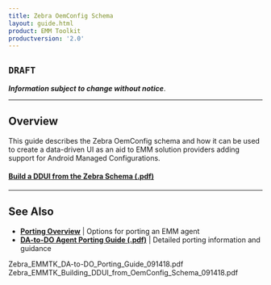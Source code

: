 ```yaml
---
title: Zebra OemConfig Schema
layout: guide.html
product: EMM Toolkit
productversion: '2.0'
---
```


## `DRAFT`

**_Information subject to change without notice_**. 

-----

## Overview

This guide describes the Zebra OemConfig schema and how it can be used to create a data-driven UI as an aid to EMM solution providers adding support for Android Managed Configurations.

#### [Build a DDUI from the Zebra Schema (.pdf)](../../downloads/Zebra_EMMTK_Building_DDUI_from_OemConfig_Schema_091418.pdf)

<!-- 
<img alt="image" style="height:350px" src="active_edge_01.png"/>
_caption_
<br>

 -->

-----

## See Also

* **[Porting Overview](../port)** | Options for porting an EMM agent
* **[DA-to-DO Agent Porting Guide (.pdf)](../../downloads/Zebra_EMMTK_DA-to-DO_Porting_Guide_091418.pdf)** | Detailed porting information and guidance

Zebra_EMMTK_DA-to-DO_Porting_Guide_091418.pdf
Zebra_EMMTK_Building_DDUI_from_OemConfig_Schema_091418.pdf
